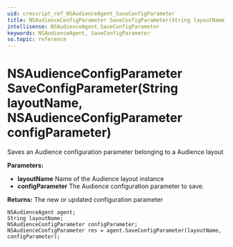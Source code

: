 ```yaml
---
uid: crmscript_ref_NSAudienceAgent_SaveConfigParameter
title: NSAudienceConfigParameter SaveConfigParameter(String layoutName, NSAudienceConfigParameter configParameter)
intellisense: NSAudienceAgent.SaveConfigParameter
keywords: NSAudienceAgent, SaveConfigParameter
so.topic: reference
---
```


# NSAudienceConfigParameter SaveConfigParameter(String layoutName, NSAudienceConfigParameter configParameter)

Saves an Audience configuration parameter belonging to a Audience layout

**Parameters:**
 - **layoutName** Name of the Audience layout instance
 - **configParameter** The Audience configuration parameter to save.

**Returns:** The new or updated configuration parameter

```crmscript
NSAudienceAgent agent;
String layoutName;
NSAudienceConfigParameter configParameter;
NSAudienceConfigParameter res = agent.SaveConfigParameter(layoutName, configParameter);
```

